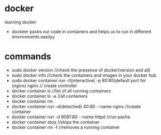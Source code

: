 # docker
learning docker
 
 
 
 - dockeer packs our code in containers and helps us to run in different environments easilyy
 
 # commands
 - sudo docker version //check the presence of docker(version and all)
 - sudo docker info //check the containers and images in your docker hub
 - sudo docker container run -it(interactive) -p 80:80(default port for (nginx) nginx // create controller
 - docker container ls //list of all  running containers
 - docker container ls -a //all containers
 - docker container rm <first3lettersin the id of container>
 - docker container run -d(detached) 40:80 --name <name> nginx //create container
 - docker container run -d 8081:80 --name <name> httpd //run pache
 - docker container stop <name> //stops the container
 - docker container rm <name> -f //removes a running container
